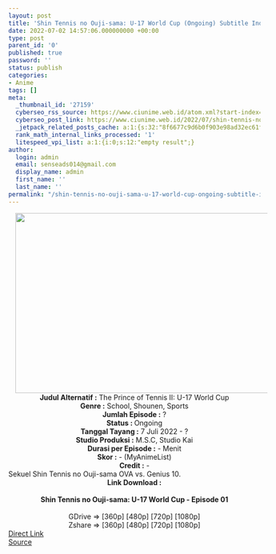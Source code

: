 ```yaml
---
layout: post
title: 'Shin Tennis no Ouji-sama: U-17 World Cup (Ongoing) Subtitle Indonesia'
date: 2022-07-02 14:57:06.000000000 +00:00
type: post
parent_id: '0'
published: true
password: ''
status: publish
categories:
- Anime
tags: []
meta:
  _thumbnail_id: '27159'
  cyberseo_rss_source: https://www.ciunime.web.id/atom.xml?start-index=1
  cyberseo_post_link: https://www.ciunime.web.id/2022/07/shin-tennis-no-ouji-sama-u-17-world-cup.html
  _jetpack_related_posts_cache: a:1:{s:32:"8f6677c9d6b0f903e98ad32ec61f8deb";a:2:{s:7:"expires";i:1663431918;s:7:"payload";a:3:{i:0;a:1:{s:2:"id";i:27274;}i:1;a:1:{s:2:"id";i:27563;}i:2;a:1:{s:2:"id";i:27597;}}}}
  rank_math_internal_links_processed: '1'
  litespeed_vpi_list: a:1:{i:0;s:12:"empty result";}
author:
  login: admin
  email: senseads014@gmail.com
  display_name: admin
  first_name: ''
  last_name: ''
permalink: "/shin-tennis-no-ouji-sama-u-17-world-cup-ongoing-subtitle-indonesia/"
---
```

<div class="separator" style="clear: both; text-align: center;"><a href="https://blogger.googleusercontent.com/img/b/R29vZ2xl/AVvXsEhE94K9CxuF7BfMEjSaUq-PUA8Y8MTGiVrQRSh_W0eB0ayfcwjhOGB_l_IKl_bmTC0t-VJ1mGT6pwdO2gB22WmV00JMfWDSzKJfB1OR2ZLtdoPWOfFtDneDOE3XH0naGDR2mDl44w4QnlNrtxtfw2t0znuPELpcbHN5cPoCxSQg1tHmeGW6KQuTyx8F/s1280/Shin%20Tennis%20no%20Ouji-sama%20-%20U-17%20World%20Cup.jpg" imageanchor="1" style="margin-left: 1em; margin-right: 1em;"><img border="0" data-original-height="720" data-original-width="1280" height="360" src="{{ site.baseurl }}/assets/2022/07/Shin%20Tennis%20no%20Ouji-sama%20-%20U-17%20World%20Cup.jpg" width="640" /></a></div>
<div class="separator" style="clear: both; text-align: center;"></div>
<div style="text-align: center;"><b>Judul</b><b><b> Alternatif</b> :</b> The Prince of Tennis II: U-17 World Cup</div>
<div style="text-align: center;"><b><b>Genre :</b></b> School, Shounen, Sports</div>
<div style="text-align: center;"><b>Jumlah Episode :</b> ?<br /><b>Status :&nbsp;</b>Ongoing<br /><b>Tanggal Tayang :</b> 7 Juli 2022 - ?<br /><b>Studio Produksi :</b>&nbsp;M.S.C, Studio Kai<br /><b>Durasi per Episode :</b> - Menit</div>
<div style="text-align: center;"><b>Skor :</b> - (MyAnimeList)</div>
<div style="text-align: center;"><b>Credit :</b>&nbsp;-</div>
<div style="text-align: center;"></div>
<div style="text-align: justify;">Sekuel Shin Tennis no Ouji-sama OVA vs. Genius 10.</div>
<div style="text-align: justify;"></div>
<div style="text-align: justify;"></div>
<div style="text-align: center;">
<div style="text-align: center;">
<div style="text-align: left;">
<div style="text-align: center;"><b>Link Download :</b></div>
<div style="text-align: center;"><b><br /></b></div>
<div style="text-align: center;"><span style="text-align: left;"><b>Shin Tennis no Ouji-sama: U-17 World Cup&nbsp;</b></span><b>- Episode 01</b></div>
<div style="text-align: center;"><b><br /></b></div>
<div style="text-align: center;">GDrive =&gt; [360p] [480p] [720p] [1080p]</div>
<div style="text-align: center;">Zshare =&gt; [360p] [480p] [720p] [1080p]</div>
</div>
</div>
</div>
<link rel="stylesheet" href="https://cdnjs.cloudflare.com/ajax/libs/font-awesome/4.7.0/css/font-awesome.min.css" />
<div class="divbtn"> <a href="https://handymansurrender.com/fihup8buzv?key=94550f7ce39444073321dde3b8782f97" class="btn"><i class="fa fa-download"></i> Direct Link</a> <br /><a href="https://www.ciunime.web.id/2022/07/shin-tennis-no-ouji-sama-u-17-world-cup.html">Source</a> </div>
